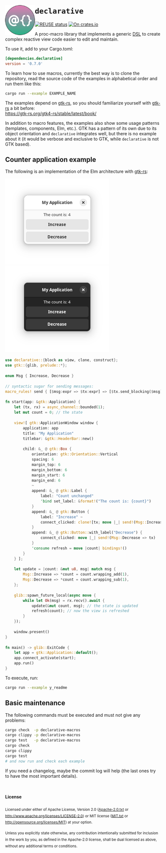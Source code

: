 <!--
	SPDX-FileCopyrightText: 2024 Eduardo Javier Alvarado Aarón <eduardo.javier.alvarado.aaron@gmail.com>
	
	SPDX-License-Identifier: CC-BY-SA-4.0
-->

# <img src="logo.svg" width="96" align="left"/> `declarative`

[![REUSE status]][reuse] [![On crates.io]][crate.io]

[REUSE status]: https://api.reuse.software/badge/github.com/ejaa3/declarative
[reuse]: https://api.reuse.software/info/github.com/ejaa3/declarative
[On crates.io]: https://img.shields.io/crates/v/declarative.svg?color=6081D4
[crate.io]: https://crates.io/crates/declarative

A proc-macro library that implements a generic [DSL] to create complex reactive view code easier to edit and maintain.

To use it, add to your Cargo.toml:

~~~ toml
[dependencies.declarative]
version = '0.7.0'
~~~

To learn how to use macros, currently the best way is to clone the repository, read the source code of the examples in alphabetical order and run them like this:

~~~ bash
cargo run --example EXAMPLE_NAME
~~~

The examples depend on [gtk-rs], so you should familiarize yourself with [gtk-rs] a bit before:  
https://gtk-rs.org/gtk4-rs/stable/latest/book/

In addition to macro features, the examples also show some usage patterns (templates, components, Elm, etc.). GTK has a pattern of its own due to its object orientation and `declarative` integrates well, but there is no example about it (it would be verbose and exclusive to GTK, while `declarative` is not GTK based).

## Counter application example

The following is an implementation of the Elm architecture with [gtk-rs]:

![Light theme app screenshot](light.png)
![Dark theme app screenshot](dark.png)

~~~ rust
use declarative::{block as view, clone, construct};
use gtk::{glib, prelude::*};

enum Msg { Increase, Decrease }

// syntactic sugar for sending messages:
macro_rules! send { [$msg:expr => $tx:expr] => [$tx.send_blocking($msg).unwrap()] }

fn start(app: &gtk::Application) {
    let (tx, rx) = async_channel::bounded(1);
    let mut count = 0; // the state

    view![ gtk::ApplicationWindow window {
        application: app
        title: "My Application"
        titlebar: &gtk::HeaderBar::new()

        child: &_ @ gtk::Box {
            orientation: gtk::Orientation::Vertical
            spacing: 6
            margin_top: 6
            margin_bottom: 6
            margin_start: 6
            margin_end: 6
            ~
            append: &_ @ gtk::Label {
                label: "Count unchanged"
                'bind set_label: &format!("The count is: {count}")
            }
            append: &_ @ gtk::Button {
                label: "Increase" ~
                connect_clicked: clone![tx; move |_| send!(Msg::Increase => tx)]
            }
            append: &_ @ gtk::Button::with_label("Decrease") {
                connect_clicked: move |_| send!(Msg::Decrease => tx)
            }
            'consume refresh = move |count| bindings!()
        }
    } ];

    let update = |count: &mut u8, msg| match msg {
        Msg::Increase => *count = count.wrapping_add(1),
        Msg::Decrease => *count = count.wrapping_sub(1),
    };

    glib::spawn_future_local(async move {
        while let Ok(msg) = rx.recv().await {
            update(&mut count, msg); // the state is updated
            refresh(count); // now the view is refreshed
        }
    });

    window.present()
}

fn main() -> glib::ExitCode {
    let app = gtk::Application::default();
    app.connect_activate(start);
    app.run()
}
~~~

To execute, run:

~~~ bash
cargo run --example y_readme
~~~

## Basic maintenance

The following commands must be executed and must not give any problems:

~~~ bash
cargo check  -p declarative-macros
cargo clippy -p declarative-macros
cargo test   -p declarative-macros
cargo check
cargo clippy
cargo test
# and now run and check each example
~~~

If you need a changelog, maybe the commit log will help (the last ones try to have the most important details).

<br/>

#### License

<sub>Licensed under either of Apache License, Version 2.0 (<a href="LICENSES/Apache-2.0.txt">Apache-2.0.txt</a> or http://www.apache.org/licenses/LICENSE-2.0) or MIT license (<a href="LICENSES/MIT.txt">MIT.txt</a> or http://opensource.org/licenses/MIT) at your option.</sub>

<sub>Unless you explicitly state otherwise, any contribution intentionally submitted for inclusion in the work by you, as defined in the Apache-2.0 license, shall be dual licensed as above, without any additional terms or conditions.</sub>

[DSL]: https://en.wikipedia.org/wiki/Domain-specific_language
[gtk-rs]: https://gtk-rs.org
